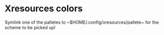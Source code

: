 # Xresources colors

Symlink one of the palletes to ~$HOME/.config/xresources/pallete~ for the scheme to be picked up!
